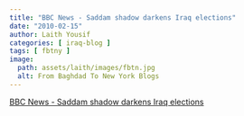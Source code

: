 ```yaml
---
title: "BBC News - Saddam shadow darkens Iraq elections"
date: "2010-02-15"
author: Laith Yousif
categories: [ iraq-blog ]
tags: [ fbtny ]
image:
  path: assets/laith/images/fbtn.jpg
  alt: From Baghdad To New York Blogs
---
```


[BBC News - Saddam shadow darkens Iraq elections](https://news.bbc.co.uk/2/hi/middle_east/8512211.stm)
